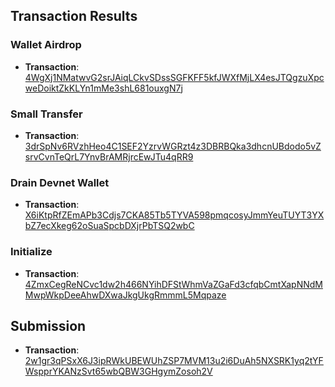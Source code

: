 
## Transaction Results

### Wallet Airdrop
- **Transaction**: [4WgXj1NMatwvG2srJAiqLCkvSDssSGFKFF5kfJWXfMjLX4esJTQgzuXpcweDoiktZkKLYn1mMe3shL681ouxgN7j](https://explorer.solana.com/tx/4WgXj1NMatwvG2srJAiqLCkvSDssSGFKFF5kfJWXfMjLX4esJTQgzuXpcweDoiktZkKLYn1mMe3shL681ouxgN7j?cluster=devnet)

### Small Transfer  
- **Transaction**: [3drSpNv6RVzhHeo4C1SEF2YzrvWGRzt4z3DBRBQka3dhcnUBdodo5vZsrvCvnTeQrL7YnvBrAMRjrcEwJTu4qRR9](https://explorer.solana.com/tx/3drSpNv6RVzhHeo4C1SEF2YzrvWGRzt4z3DBRBQka3dhcnUBdodo5vZsrvCvnTeQrL7YnvBrAMRjrcEwJTu4qRR9?cluster=devnet)

### Drain Devnet Wallet
- **Transaction**: [X6iKtpRfZEmAPb3Cdjs7CKA85Tb5TYVA598pmqcosyJmmYeuTUYT3YXbZ7ecXkeg62oSuaSpcbDXjrPbTSQ2wbC](https://explorer.solana.com/tx/X6iKtpRfZEmAPb3Cdjs7CKA85Tb5TYVA598pmqcosyJmmYeuTUYT3YXbZ7ecXkeg62oSuaSpcbDXjrPbTSQ2wbC?cluster=devnet)

### Initialize
- **Transaction**: [4ZmxCegReNCvc1dw2h466NYihDFStWhmVaZGaFd3cfqbCmtXapNNdMMwpWkpDeeAhwDXwaJkgUkgRmmmL5Mqpaze](https://explorer.solana.com/tx/4ZmxCegReNCvc1dw2h466NYihDFStWhmVaZGaFd3cfqbCmtXapNNdMMwpWkpDeeAhwDXwaJkgUkgRmmmL5Mqpaze?cluster=devnet)
  
## Submission

- **Transaction**: [2w1gr3qPSxX6J3ipRWkUBEWUhZSP7MVM13u2i6DuAh5NXSRK1yq2tYFWspprYKANzSvt65wbQBW3GHgymZosoh2V](https://explorer.solana.com/tx/2w1gr3qPSxX6J3ipRWkUBEWUhZSP7MVM13u2i6DuAh5NXSRK1yq2tYFWspprYKANzSvt65wbQBW3GHgymZosoh2V?cluster=devnet)
